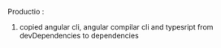 Productio : 

1. copied angular cli, angular compilar cli and typesript from devDependencies to dependencies